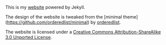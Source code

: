 This is my [website](yxie66.github.io) powered by Jekyll.

The design of the website is tweaked from the [minimal theme] (https://github.com/orderedlist/minimal) by [orderedlist](https://github.com/orderedlist).

The website is licensed under a [Creative Commons Attribution-ShareAlike 3.0 Unported License](http://creativecommons.org/licenses/by-sa/3.0/).
